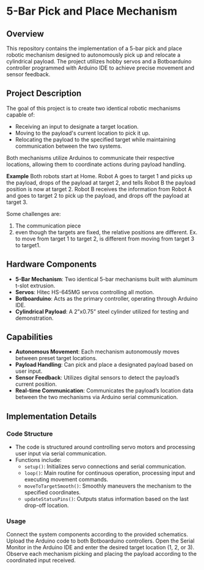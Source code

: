 # 5-Bar Pick and Place Mechanism

## Overview
This repository contains the implementation of a 5-bar pick and place robotic mechanism designed to autonomously pick up and relocate a cylindrical payload. 
The project utilizes hobby servos and a Botboarduino controller programmed with Arduino IDE to achieve precise movement and sensor feedback. 

## Project Description
The goal of this project is to create two identical robotic mechanisms capable of:
- Receiving an input to designate a target location.
- Moving to the payload's current location to pick it up.
- Relocating the payload to the specified target while maintaining communication between the two systems.

Both mechanisms utilize Arduinos to communicate their respective locations, allowing them to coordinate actions during payload handling.

**Example**
Both robots start at Home. Robot A goes to target 1 and picks up the payload, drops of the payload at target 2, and tells Robot B the payload position is now at target 2. 
Robot B receives the information from Robot A and goes to target 2 to pick up the payload, and drops off the payload at target 3. 

Some challenges are: 
1) The communication piece
2) even though the targets are fixed, the relative positions are different. Ex. to move from target 1 to target 2, is different from moving from target 3 to target1.

## Hardware Components
- **5-Bar Mechanism**: Two identical 5-bar mechanisms built with aluminum t-slot extrusion.
- **Servos**: Hitec HS-645MG servos controlling all motion.
- **Botboarduino**: Acts as the primary controller, operating through Arduino IDE.
- **Cylindrical Payload**: A 2”x0.75” steel cylinder utilized for testing and demonstration.


## Capabilities
- **Autonomous Movement**: Each mechanism autonomously moves between preset target locations.
- **Payload Handling**: Can pick and place a designated payload based on user input.
- **Sensor Feedback**: Utilizes digital sensors to detect the payload’s current position.
- **Real-time Communication**: Communicates the payload’s location data between the two mechanisms via Arduino serial communication.

## Implementation Details
### Code Structure
- The code is structured around controlling servo motors and processing user input via serial communication.
- Functions include:
  - `setup()`: Initializes servo connections and serial communication.
  - `loop()`: Main routine for continuous operation, processing input and executing movement commands.
  - `moveToTargetSmooth()`: Smoothly maneuvers the mechanism to the specified coordinates.
  - `updateStatusPins()`: Outputs status information based on the last drop-off location.

### Usage
Connect the system components according to the provided schematics.
Upload the Arduino code to both Botboarduino controllers.
Open the Serial Monitor in the Arduino IDE and enter the desired target location (1, 2, or 3).
Observe each mechanism picking and placing the payload according to the coordinated input received.


